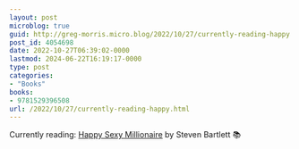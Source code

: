 ```yaml
---
layout: post
microblog: true
guid: http://greg-morris.micro.blog/2022/10/27/currently-reading-happy.html
post_id: 4054698
date: 2022-10-27T06:39:02-0000
lastmod: 2024-06-22T16:19:17-0000
type: post
categories:
- "Books"
books:
- 9781529396508
url: /2022/10/27/currently-reading-happy.html
---
```

Currently reading: [Happy Sexy Millionaire](https://micro.blog/books/9781529396508) by Steven Bartlett 📚

